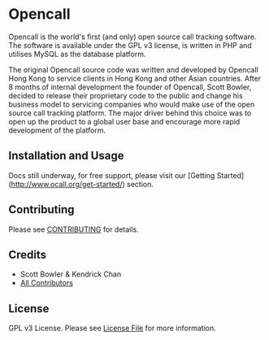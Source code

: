 # Opencall

Opencall is the world's first (and only) open source call tracking software. The software is 
available under the GPL v3 license, is written in PHP and utilises MySQL as the database platform.

The original Opencall source code was written and developed by Opencall Hong Kong to service 
clients in Hong Kong and other Asian countries. After 8 months of internal development the founder 
of Opencall, Scott Bowler, decided to release their proprietary code to the public and change 
his business model to servicing companies who would make use of the open source call tracking platform. 
The major driver behind this choice was to open up the product to a global user base and encourage 
more rapid development of the platform.


## Installation and Usage

Docs still underway, for free support, please visit our [Getting Started] (http://www.ocall.org/get-started/) section.


## Contributing

Please see [CONTRIBUTING](http://www.ocall.org/get-involved/) for details.


## Credits

- Scott Bowler & Kendrick Chan
- [All Contributors](https://github.com/calltrackingasia/opencall/contributors)


## License

GPL v3 License. Please see [License File](LICENSE) for more information.
